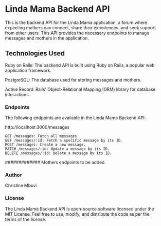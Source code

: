 # Linda Mama Backend API
This is the backend API for the Linda Mama application, a forum where expecting mothers can connect, share their experiences, and seek support from other users. This API provides the necessary endpoints to manage messages and mothers in the application.

## Technologies Used

   Ruby on Rails: The backend API is built using Ruby on Rails, a popular web application framework.

   PostgreSQL: The database used for storing messages and mothers.

   Active Record: Rails' Object-Relational Mapping (ORM) library for database interactions.

### Endpoints
   The following endpoints are available in the Linda Mama Backend API:

   http://localhost:3000/messages
    
    GET /messages: Fetch all messages.
    GET /messages/:id: Fetch a specific message by its ID.
    POST /messages: Create a new message.
    PATCH /messages/:id: Update a message by its ID.
    DELETE /messages/:id: Delete a message by its ID.
############# Mothers endpoints to be added.

### Author 
   Christine Mbuvi

### License
The Linda Mama Backend API is open-source software licensed under the MIT License. Feel free to use, modify, and distribute the code as per the terms of the license.




